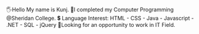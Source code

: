 🖐Hello My name is Kunj.
🚩I completed my Computer Programming @Sheridan College. 
💲 Language Interest: HTML - CSS - Java - Javascript - .NET - SQL - jQuery
👀Looking for an opportunity to work in IT Field.
